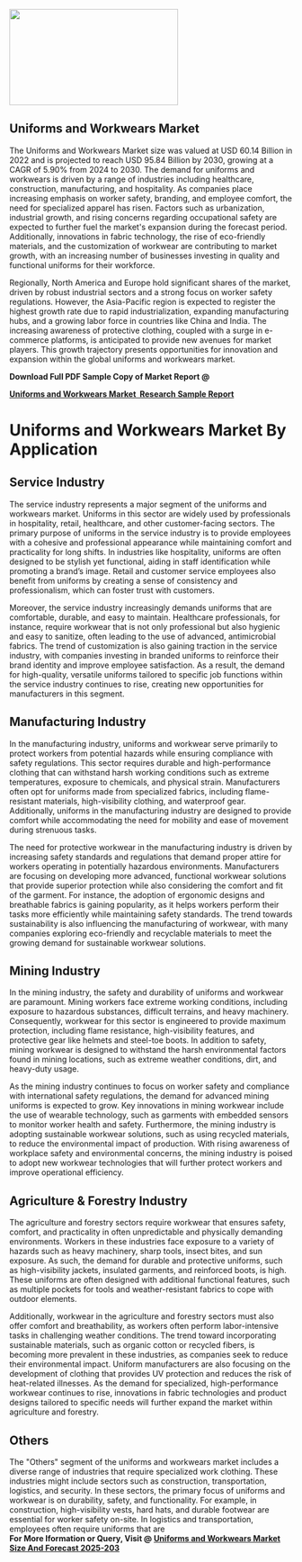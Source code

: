 <p><img class="alignnone size-medium wp-image-20088" src="https://ffe5etoiles.com/wp-content/uploads/2024/12/MST1-300x171.png" alt="" width="300" height="171" /></p><p><h2>Uniforms and Workwears Market </h2><p>The Uniforms and Workwears Market size was valued at USD 60.14 Billion in 2022 and is projected to reach USD 95.84 Billion by 2030, growing at a CAGR of 5.90% from 2024 to 2030. The demand for uniforms and workwears is driven by a range of industries including healthcare, construction, manufacturing, and hospitality. As companies place increasing emphasis on worker safety, branding, and employee comfort, the need for specialized apparel has risen. Factors such as urbanization, industrial growth, and rising concerns regarding occupational safety are expected to further fuel the market's expansion during the forecast period. Additionally, innovations in fabric technology, the rise of eco-friendly materials, and the customization of workwear are contributing to market growth, with an increasing number of businesses investing in quality and functional uniforms for their workforce.</p><p>Regionally, North America and Europe hold significant shares of the market, driven by robust industrial sectors and a strong focus on worker safety regulations. However, the Asia-Pacific region is expected to register the highest growth rate due to rapid industrialization, expanding manufacturing hubs, and a growing labor force in countries like China and India. The increasing awareness of protective clothing, coupled with a surge in e-commerce platforms, is anticipated to provide new avenues for market players. This growth trajectory presents opportunities for innovation and expansion within the global uniforms and workwears market.</p></p><p><strong>Download Full PDF Sample Copy of Market Report @</strong></p><p><strong><a href="https://www.verifiedmarketreports.com/download-sample/?rid=241712&utm_source=Sites-google&utm_medium=265" target="_blank">Uniforms and Workwears Market &nbsp;Research Sample Report</a></strong></p><p><h1>Uniforms and Workwears Market By Application</h1> <h2>Service Industry</h2> <p>The service industry represents a major segment of the uniforms and workwears market. Uniforms in this sector are widely used by professionals in hospitality, retail, healthcare, and other customer-facing sectors. The primary purpose of uniforms in the service industry is to provide employees with a cohesive and professional appearance while maintaining comfort and practicality for long shifts. In industries like hospitality, uniforms are often designed to be stylish yet functional, aiding in staff identification while promoting a brand’s image. Retail and customer service employees also benefit from uniforms by creating a sense of consistency and professionalism, which can foster trust with customers.</p> <p>Moreover, the service industry increasingly demands uniforms that are comfortable, durable, and easy to maintain. Healthcare professionals, for instance, require workwear that is not only professional but also hygienic and easy to sanitize, often leading to the use of advanced, antimicrobial fabrics. The trend of customization is also gaining traction in the service industry, with companies investing in branded uniforms to reinforce their brand identity and improve employee satisfaction. As a result, the demand for high-quality, versatile uniforms tailored to specific job functions within the service industry continues to rise, creating new opportunities for manufacturers in this segment.</p> <h2>Manufacturing Industry</h2> <p>In the manufacturing industry, uniforms and workwear serve primarily to protect workers from potential hazards while ensuring compliance with safety regulations. This sector requires durable and high-performance clothing that can withstand harsh working conditions such as extreme temperatures, exposure to chemicals, and physical strain. Manufacturers often opt for uniforms made from specialized fabrics, including flame-resistant materials, high-visibility clothing, and waterproof gear. Additionally, uniforms in the manufacturing industry are designed to provide comfort while accommodating the need for mobility and ease of movement during strenuous tasks.</p> <p>The need for protective workwear in the manufacturing industry is driven by increasing safety standards and regulations that demand proper attire for workers operating in potentially hazardous environments. Manufacturers are focusing on developing more advanced, functional workwear solutions that provide superior protection while also considering the comfort and fit of the garment. For instance, the adoption of ergonomic designs and breathable fabrics is gaining popularity, as it helps workers perform their tasks more efficiently while maintaining safety standards. The trend towards sustainability is also influencing the manufacturing of workwear, with many companies exploring eco-friendly and recyclable materials to meet the growing demand for sustainable workwear solutions.</p> <h2>Mining Industry</h2> <p>In the mining industry, the safety and durability of uniforms and workwear are paramount. Mining workers face extreme working conditions, including exposure to hazardous substances, difficult terrains, and heavy machinery. Consequently, workwear for this sector is engineered to provide maximum protection, including flame resistance, high-visibility features, and protective gear like helmets and steel-toe boots. In addition to safety, mining workwear is designed to withstand the harsh environmental factors found in mining locations, such as extreme weather conditions, dirt, and heavy-duty usage.</p> <p>As the mining industry continues to focus on worker safety and compliance with international safety regulations, the demand for advanced mining uniforms is expected to grow. Key innovations in mining workwear include the use of wearable technology, such as garments with embedded sensors to monitor worker health and safety. Furthermore, the mining industry is adopting sustainable workwear solutions, such as using recycled materials, to reduce the environmental impact of production. With rising awareness of workplace safety and environmental concerns, the mining industry is poised to adopt new workwear technologies that will further protect workers and improve operational efficiency.</p> <h2>Agriculture & Forestry Industry</h2> <p>The agriculture and forestry sectors require workwear that ensures safety, comfort, and practicality in often unpredictable and physically demanding environments. Workers in these industries face exposure to a variety of hazards such as heavy machinery, sharp tools, insect bites, and sun exposure. As such, the demand for durable and protective uniforms, such as high-visibility jackets, insulated garments, and reinforced boots, is high. These uniforms are often designed with additional functional features, such as multiple pockets for tools and weather-resistant fabrics to cope with outdoor elements.</p> <p>Additionally, workwear in the agriculture and forestry sectors must also offer comfort and breathability, as workers often perform labor-intensive tasks in challenging weather conditions. The trend toward incorporating sustainable materials, such as organic cotton or recycled fibers, is becoming more prevalent in these industries, as companies seek to reduce their environmental impact. Uniform manufacturers are also focusing on the development of clothing that provides UV protection and reduces the risk of heat-related illnesses. As the demand for specialized, high-performance workwear continues to rise, innovations in fabric technologies and product designs tailored to specific needs will further expand the market within agriculture and forestry.</p> <h2>Others</h2> <p>The "Others" segment of the uniforms and workwears market includes a diverse range of industries that require specialized work clothing. These industries might include sectors such as construction, transportation, logistics, and security. In these sectors, the primary focus of uniforms and workwear is on durability, safety, and functionality. For example, in construction, high-visibility vests, hard hats, and durable footwear are essential for worker safety on-site. In logistics and transportation, employees often require uniforms that are<strong><br />For More Iformation or Query, Visit @ <a href="https://www.verifiedmarketreports.com/product/uniforms-and-workwears-market/" target="_blank">Uniforms and Workwears Market Size And Forecast 2025-203</a></strong></p>
